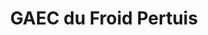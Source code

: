 ---
title: "GAEC du Froid Pertuis"
url: /rechicourt-la-petite/gaec-du-froid-pertuis/
shop: ferme
---